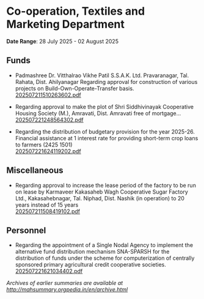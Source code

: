 # Co-operation, Textiles and Marketing Department

**Date Range**: 28 July 2025 - 02 August 2025


## Funds
- Padmashree Dr. Vitthalrao Vikhe Patil S.S.A.K. Ltd. Pravaranagar, Tal. Rahata, Dist. Ahilyanagar Regarding approval for construction of various projects on Build-Own-Operate-Transfer basis.\
  [202507211510263602.pdf](https://gr.maharashtra.gov.in/Site/Upload/Government%20Resolutions/English/202507211510263602.pdf)

- Regarding approval to make the plot of Shri Siddhivinayak Cooperative Housing Society (M.), Amravati, Dist. Amravati free of mortgage...\
  [202507221248564302.pdf](https://gr.maharashtra.gov.in/Site/Upload/Government%20Resolutions/English/202507221248564302.pdf)

- Regarding the distribution of budgetary provision for the year 2025-26. Financial assistance at 1 interest rate for providing short-term crop loans to farmers (2425 1501)\
  [202507221624119202.pdf](https://gr.maharashtra.gov.in/Site/Upload/Government%20Resolutions/English/202507221624119202.pdf)

## Miscellaneous
- Regarding approval to increase the lease period of the factory to be run on lease by Karmaveer Kakasaheb Wagh Cooperative Sugar Factory Ltd., Kakasahebnagar, Tal. Niphad, Dist. Nashik (in operation) to 20 years instead of 15 years\
  [202507211508419102.pdf](https://gr.maharashtra.gov.in/Site/Upload/Government%20Resolutions/English/202507211508419102....pdf)

## Personnel
- Regarding the appointment of a Single Nodal Agency to implement the alternative fund distribution mechanism SNA-SPARSH for the distribution of funds under the scheme for computerization of centrally sponsored primary agricultural credit cooperative societies.\
  [202507221621034402.pdf](https://gr.maharashtra.gov.in/Site/Upload/Government%20Resolutions/English/202507221621034402.pdf)


*Archives of earlier summaries are available at http://mahsummary.orgpedia.in/en/archive.html*